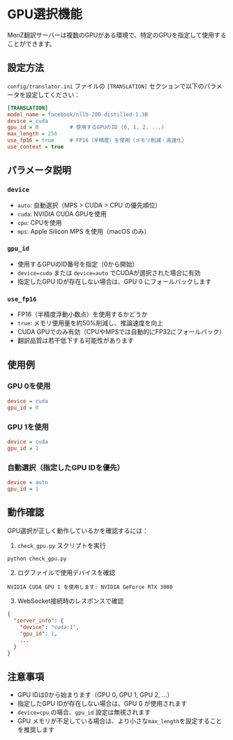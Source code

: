 # GPU選択機能

MenZ翻訳サーバーは複数のGPUがある環境で、特定のGPUを指定して使用することができます。

## 設定方法

`config/translator.ini` ファイルの `[TRANSLATION]` セクションで以下のパラメータを設定してください：

```ini
[TRANSLATION]
model_name = facebook/nllb-200-distilled-1.3B
device = cuda
gpu_id = 0          # 使用するGPUのID (0, 1, 2, ...)
max_length = 256
use_fp16 = true     # FP16（半精度）を使用（メモリ削減・高速化）
use_context = true
```

## パラメータ説明

### `device`
- `auto`: 自動選択（MPS > CUDA > CPU の優先順位）
- `cuda`: NVIDIA CUDA GPUを使用
- `cpu`: CPUを使用
- `mps`: Apple Silicon MPS を使用（macOS のみ）

### `gpu_id`
- 使用するGPUのID番号を指定（0から開始）
- `device=cuda` または `device=auto` でCUDAが選択された場合に有効
- 指定したGPU IDが存在しない場合は、GPU 0 にフォールバックします

### `use_fp16`
- FP16（半精度浮動小数点）を使用するかどうか
- `true`: メモリ使用量を約50%削減し、推論速度を向上
- CUDA GPUでのみ有効（CPUやMPSでは自動的にFP32にフォールバック）
- 翻訳品質は若干低下する可能性があります

## 使用例

### GPU 0を使用
```ini
device = cuda
gpu_id = 0
```

### GPU 1を使用
```ini
device = cuda
gpu_id = 1
```

### 自動選択（指定したGPU IDを優先）
```ini
device = auto
gpu_id = 1
```

## 動作確認

GPU選択が正しく動作しているかを確認するには：

1. `check_gpu.py` スクリプトを実行
```bash
python check_gpu.py
```

2. ログファイルで使用デバイスを確認
```
NVIDIA CUDA GPU 1 を使用します: NVIDIA GeForce RTX 3080
```

3. WebSocket接続時のレスポンスで確認
```json
{
  "server_info": {
    "device": "cuda:1",
    "gpu_id": 1,
    ...
  }
}
```

## 注意事項

- GPU IDは0から始まります（GPU 0, GPU 1, GPU 2, ...）
- 指定したGPU IDが存在しない場合は、GPU 0 が使用されます
- `device=cpu` の場合、`gpu_id` 設定は無視されます
- GPU メモリが不足している場合は、より小さな`max_length`を設定することを推奨します 